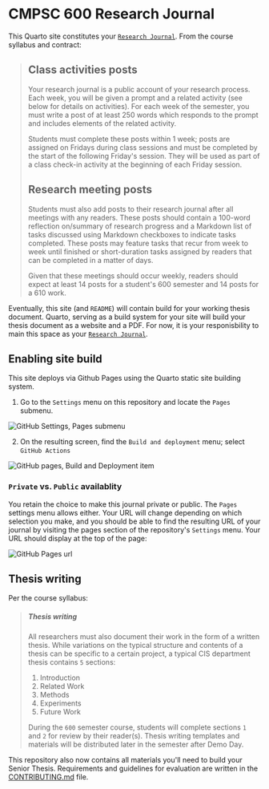 # CMPSC 600 Research Journal

This Quarto site constitutes your [`Research Journal`](https://github.com/allegheny-college-comp-fall-2024/course-materials?tab=readme-ov-file#research-journal). From the course syllabus and contract:

> ## Class activities posts
> Your research journal is a public account of your research process. Each week, you will be given a prompt
> and a related activity (see below for details on activities). For each week of the semester, you must write a
> post of at least 250 words which responds to the prompt and includes elements of the related activity.
>
> Students must complete these posts within 1 week; posts are assigned on Fridays during class sessions and must be completed by the start of the following Friday's session. They will be used as part of a class check-in activity at the beginning of each Friday session.
>
> ## Research meeting posts
> Students must also add posts to their research journal after all meetings with any readers. These posts should
> contain a 100-word reflection on/summary of research progress and a Markdown list of tasks discussed using Markdown
> checkboxes to indicate tasks completed. These posts may feature tasks that recur from week to week until finished or
> short-duration tasks assigned by readers that can be completed in a matter of days.
>
> Given that these meetings should occur weekly, readers should expect at least 14 posts for a student's 600 semester and 14 posts for a 610 work.

Eventually, this site (and `README`) will contain build for your working thesis document. Quarto, serving as a build system for
your site will build your thesis document as a website and a PDF. For now, it is your responisbility to main this space as your
[`Research Journal`](https://github.com/allegheny-college-comp-fall-2024/course-materials?tab=readme-ov-file#research-journal).

## Enabling site build

This site deploys via Github Pages using the Quarto static site building system.

1. Go to the `Settings` menu on this repository and locate the `Pages` submenu.

![GitHub Settings, Pages submenu](https://raw.githubusercontent.com/ReadyResearchersTemplates/site-template/media/img/600%20-%20Site%20Template%20-%20Github%20Pages%20Menu.png)

2. On the resulting screen, find the `Build and deployment` menu; select `GitHub Actions`

![GitHub pages, Build and Deployment item](https://raw.githubusercontent.com/ReadyResearchersTemplates/site-template/media/img/600%20-%20Site%20Template%20-%20Github%20Actions%20Menu.png)

### `Private` vs. `Public` availablity

You retain the choice to make this journal private or public. The `Pages` settings menu allows either. Your URL will change
depending on which selection you make, and you should be able to find the resulting URL of your journal by visiting the pages
section of the repository's `Settings` menu. Your URL should display at the top of the page:

![GitHub Pages url](https://raw.githubusercontent.com/ReadyResearchersTemplates/site-template/media/img/600%20-%20Site%20Template%20-%20Github%20URL.png)

## Thesis writing

Per the course syllabus:

> ##### Thesis writing
>
> All researchers must also document their work in the form of a written thesis. While variations on the typical structure and
> contents of a thesis can be specific to a certain project, a typical CIS department thesis contains `5` sections:
>
> 1. Introduction
> 2. Related Work
> 3. Methods
> 4. Experiments
> 5. Future Work
>
>During the `600` semester course, students will complete sections `1` and `2` for review by their reader(s). Thesis writing
>templates and materials will be distributed later in the semester after Demo Day.

This repository also now contains all materials you'll need to build your Senior Thesis. Requirements and guidelines for
evaluation are written in the [CONTRIBUTING.md](CONTRIBUTING.md) file.
